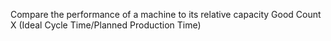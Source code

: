 Compare the performance of a machine to its relative capacity
Good Count  X  (Ideal Cycle Time/Planned Production Time)
